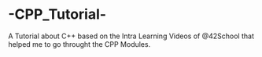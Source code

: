 # -CPP_Tutorial-
A Tutorial about C++ based on the Intra Learning Videos of @42School that helped me to go throught the CPP Modules.
